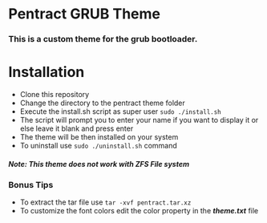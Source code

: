 # Pentract GRUB Theme
### This is a custom theme for the grub bootloader.
# Installation
- Clone this repository
- Change the directory to the pentract theme folder 
- Execute the install.sh script as super user `sudo ./install.sh`
- The script will prompt you to enter your name if you want to display it or else leave it blank and press enter
- The theme will be then installed on your system
- To uninstall use `sudo ./uninstall.sh` command 
##### Note: This theme does not work with ZFS File system
### Bonus Tips
- To extract the tar file use `tar -xvf pentract.tar.xz`
- To customize the font colors edit the color property in the  _**theme.txt**_  file



